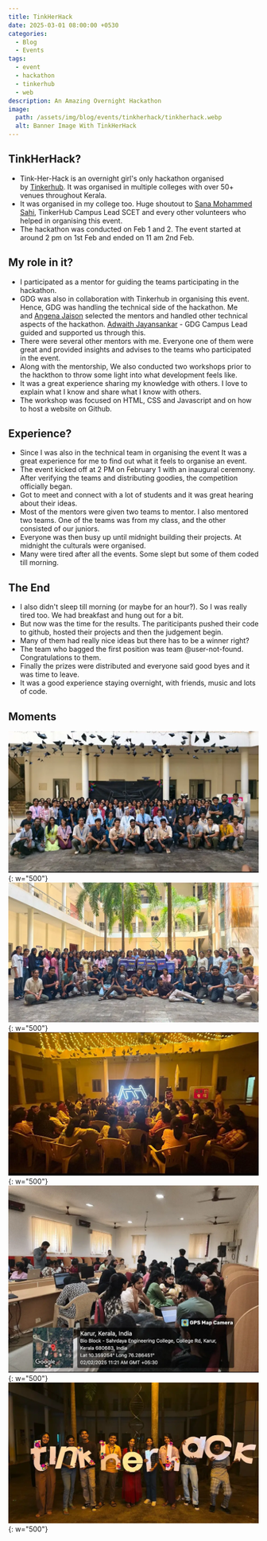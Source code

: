 ```yaml
---
title: TinkHerHack
date: 2025-03-01 08:00:00 +0530
categories:
  - Blog
  - Events
tags:
  - event
  - hackathon
  - tinkerhub
  - web
description: An Amazing Overnight Hackathon
image:
  path: /assets/img/blog/events/tinkherhack/tinkherhack.webp
  alt: Banner Image With TinkHerHack
---
```


## TinkHerHack?
- Tink-Her-Hack is an overnight girl's only hackathon organised by [Tinkerhub](https://www.linkedin.com/company/tinkerhub-scet/). It was organised in multiple colleges with over 50+ venues throughout Kerala.
- It was organised in my college too. Huge shoutout to [Sana Mohammed Sahi](https://www.linkedin.com/in/sana-mohammed-sahi-b4a1a0253/), TinkerHub Campus Lead SCET and every other volunteers who  
helped in organising this event.
- The hackathon was conducted on Feb 1 and 2. The event started at around 2 pm on 1st Feb and ended on 11 am 2nd Feb.
## My role in it?
- I participated as a mentor for guiding the teams participating in the hackathon.
- GDG was also in collaboration with Tinkerhub in organising this event. Hence, GDG was handling the technical side of the hackathon. Me and [Angena Jaison](https://www.linkedin.com/in/angena-jaison-5aba4b254/) selected the mentors and handled other technical aspects of the hackathon. [Adwaith Jayansankar](https://www.linkedin.com/in/adwaith-jayasankar-156539200/) - GDG Campus Lead guided and supported us through this.
- There were several other mentors with me. Everyone one of them were great and provided insights and advises to the teams who participated in the event.
- Along with the mentorship, We also conducted two workshops prior to the hackthon to throw some light into what development feels like.
- It was a great experience sharing my knowledge with others. I love to explain what I know and share what I know with others.
- The workshop was focused on HTML, CSS and Javascript and on how to host a website on Github.
## Experience?
- Since I was also in the technical team in organising the event It was a great experience for me to find out what it feels to organise an event.
- The event kicked off at 2 PM on February 1 with an inaugural ceremony. After verifying the teams and distributing goodies, the competition officially began.
- Got to meet and connect with a lot of students and it was great hearing about their ideas.
- Most of the mentors were given two teams to mentor. I also mentored two teams. One of the teams was from my class, and the other consisted of our juniors.
- Everyone was then busy up until midnight building their projects. At midnight the culturals were organised.
- Many were tired after all the events. Some slept but some of them coded till morning.
## The End
- I also didn't sleep till morning (or maybe for an hour?). So I was really tired too. We had breakfast and hung out for a bit.
- But now was the time for the results. The pariticipants pushed their code to github, hosted their projects and then the judgement begin.
- Many of them had really nice ideas but there has to be a winner right?
- The team who bagged the first position was team @user-not-found. Congratulations to them.
- Finally the prizes were distributed and everyone said good byes and it was time to leave.
- It was a good experience staying overnight, with friends, music and lots of code.

## Moments

![Moments](assets/img/blog/events/tinkherhack/tinkerhub.webp){: w="500"}
![Moments](assets/img/blog/events/tinkherhack/tinkerhub1.webp){: w="500"}
![Moments](assets/img/blog/events/tinkherhack/tinkerhub2.webp){: w="500"}
![Moments](assets/img/blog/events/tinkherhack/tinkerhub3.webp){: w="500"}
![Moments](assets/img/blog/events/tinkherhack/tinkerhub4.webp){: w="500"}